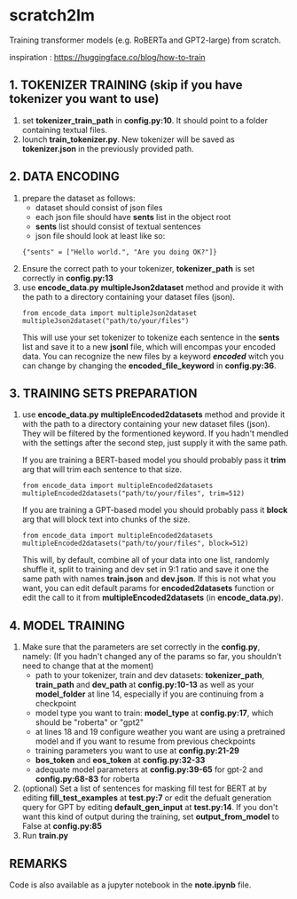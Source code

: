 # scratch2lm
Training transformer models (e.g. RoBERTa and GPT2-large) from scratch.

inspiration : https://huggingface.co/blog/how-to-train


## 1. TOKENIZER TRAINING (skip if you have tokenizer you want to use)
1. set **tokenizer_train_path** in **config.py:10**. It should point to a folder containing textual files.
2. lounch **train_tokenizer.py**. New tokenizer will be saved as **tokenizer.json** in the previously provided path.

## 2. DATA ENCODING
1. prepare the dataset as follows:
    - dataset should consist of json files
    - each json file should have **sents** list in the object root
    - **sents** list should consist of textual sentences
    - json file should look at least like so:
    ```
    {"sents" = ["Hello world.", "Are you doing OK?"]}
    ```
2. Ensure the correct path to your tokenizer, **tokenizer_path** is set correctly in **config.py:13**
3. use **encode_data.py** **multipleJson2dataset** method and provide it with the path to a directory containing your dataset files (json). 
    ```
    from encode_data import multipleJson2dataset
    multipleJson2dataset("path/to/your/files")
    ```
    This will use your set tokenizer to tokenize each sentence in the **sents** list and save it to a new **jsonl** file, which will encompas your encoded data.
    You can recognize the new files by a keyword **_encoded_** witch you can change by changing the **encoded_file_keyword**  in **config.py:36**.
## 3. TRAINING SETS PREPARATION
1. use **encode_data.py** **multipleEncoded2datasets** method and provide it with the path to a directory containing your new dataset files (json). They will be filtered by the formentioned keyword. 
If you hadn't mendled with the settings after the second step, just supply it with the same path. 

    If you are training a BERT-based model you should probably pass it **trim** arg that will trim each sentence to that size.
    ```
    from encode_data import multipleEncoded2datasets
    multipleEncoded2datasets("path/to/your/files", trim=512)
    ```
    
    If you are training a GPT-based model you should probably pass it **block** arg that will block text into chunks of the size.
    ```
    from encode_data import multipleEncoded2datasets
    multipleEncoded2datasets("path/to/your/files", block=512)
    ```
    This will, by default, combine all of your data into one list, randomly shuffle it, split to training and dev set in 9:1 ratio and save it one the same path with names **train.json** and **dev.json**.
    If this is not what you want, you can edit default params for **encoded2datasets** function or edit the call to it from **multipleEncoded2datasets** (in **encode_data.py**).
## 4. MODEL TRAINING
1. Make sure that the parameters are set correctly in the **config.py**, namely: (If you hadn't changed any of the params so far, you shouldn't need to change that at the moment)
    - path to your tokenizer, train and dev datasets: **tokenizer_path**, **train_path** and **dev_path** at **config.py:10-13**
      as well as your **model_folder** at line 14, especially if you are continuing from a checkpoint
    - model type you want to train: **model_type** at **config.py:17**, which should be "roberta" or "gpt2"
    - at lines 18 and 19 configure weather you want are using a pretrained model and if you want to resume from previous checkpoints
    - training parameters you want to use at **config.py:21-29**
    - **bos_token** and **eos_token** at **config.py:32-33**
    - adequate model parameters at **config.py:39-65** for gpt-2 and **config.py:68-83** for roberta
2. (optional) Set a list of sentences for masking fill test for BERT at by editing **fill_test_examples** at **test.py:7** or edit the defualt generation query for GPT by editing **default_gen_input** at **test.py:14**.
If you don't want this kind of output during the training, set **output_from_model** to False at **config.py:85**
3. Run **train.py**
    
## REMARKS

Code is also available as a jupyter notebook in the **note.ipynb** file.